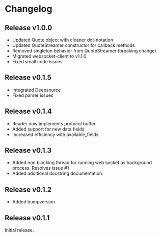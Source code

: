 # Changelog

## Release v1.0.0

* Updated Quote object with cleaner dot-notation
* Updated QuoteStreamer constructor for callback methods
* Removed singleton behavior from QuoteStreamer (breaking change)
* Migrated websocket-client to v1.1.0
* Fixed small code issues

## Release v0.1.5

* Integrated Deepsource
* Fixed parser issues

## Release v0.1.4

* Reader now implements protocol buffer
* Added support for new data fields
* Increased efficiency with available_fields

## Release v0.1.3

* Added non blocking thread for running web socket as background process. Resolves issue #1
* Added additional docstring documentation.

## Release v0.1.2

* Added bumpversion. 
## Release v0.1.1

Initial release.
